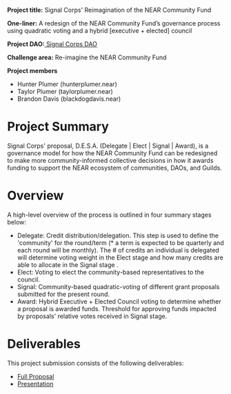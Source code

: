 **Project title:** Signal Corps' Reimagination of the NEAR Community Fund

**One-liner:** A redesign of the NEAR Community Fund’s governance process using quadratic voting and a hybrid [executive + elected] council

**Project DAO:**[ Signal Corps DAO](https://www.sputnik.fund/dao/metagov.sputnikdao.near/proposals/#/dao/signalcorps.sputnikdao.near)

**Challenge area:** Re-imagine the NEAR Community Fund

**Project members**

* Hunter Plumer (hunterplumer.near)
* Taylor Plumer (taylorplumer.near)
* Brandon Davis (blackdogdavis.near)

# Project Summary

Signal Corps' proposal, D.E.S.A. (Delegate | Elect | Signal | Award), is a governance model for how the NEAR Community Fund can be redesigned to make more community-informed collective decisions in how it awards funding to support the NEAR ecosystem of communities, DAOs, and Guilds.

# Overview

A high-level overview of the process is outlined in four summary stages below:

* Delegate: Credit distribution/delegation. This step is used to define the 'community' for the round/term (* a term is expected to be quarterly and each round will be monthly). The # of credits an individual is delegated will determine voting weight in the Elect stage and how many credits are able to allocate in the Signal stage .
* Elect: Voting to elect the community-based representatives to the council.
* Signal: Community-based quadratic-voting of different grant proposals submitted for the present round.
* Award: Hybrid Executive + Elected Council voting to determine whether a proposal is awarded funds. Threshold for approving funds impacted by proposals' relative votes received in Signal stage.

# Deliverables
This project submission consists of the following deliverables:

- [Full Proposal](https://github.com/Signal-Corps/open-web-governance-challenge/blob/main/Signal-Corps-DAO-NEAR-Community-Fund-Proposal.pdf)
- [Presentation](https://www.youtube.com/watch?v=1A54YNCxAG0)
